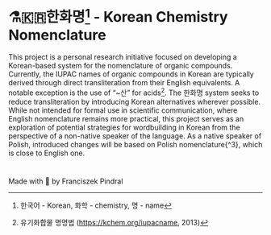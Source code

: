 # ⚗️🇰🇷한화명[^1] - Korean Chemistry Nomenclature

This project is a personal research initiative focused on developing a Korean-based system for the nomenclature of organic compounds. Currently, the IUPAC names of organic compounds in Korean are typically derived through direct transliteration from their English equivalents. A notable exception is the use of “~산” for acids[^2]. The 한화명 system seeks to reduce transliteration by introducing Korean alternatives wherever possible. While not intended for formal use in scientific communication, where English nomenclature remains more practical, this project serves as an exploration of potential strategies for wordbuilding in Korean from the perspective of a non-native speaker of the language. As a native speaker of Polish, introduced changes will be based on Polish nomenclature{^3}, which is close to English one. 

# 
Made with 💖 by Franciszek Pindral
[^1]: 한국어 - Korean, 화학 - chemistry, 명 - name
[^2]: 유기화합물 명명법 (https://kchem.org/iupacname, 2013)
[^3]: In other files of this repository, quotations from the IUPAC Bluebook will be provided with only the section number. (P-51.1)
